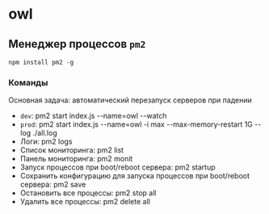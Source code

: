 # owl

## Менеджер процессов `pm2`
`npm install pm2 -g`
### Команды
Основная задача: автоматический перезапуск серверов при падении 
- `dev`: pm2 start index.js --name=owl --watch
- `prod`: pm2 start index.js --name=owl -i max --max-memory-restart 1G --log ./all.log
- Логи: pm2 logs
- Список мониторинга: pm2 list
- Панель мониторинга: pm2 monit
- Запуск процессов при boot/reboot сервера: pm2 startup
- Сохранить конфигурацию для запуска процессов при boot/reboot сервера: pm2 save
- Остановить все процессы: pm2 stop all
- Удалить все процессы: pm2 delete all
